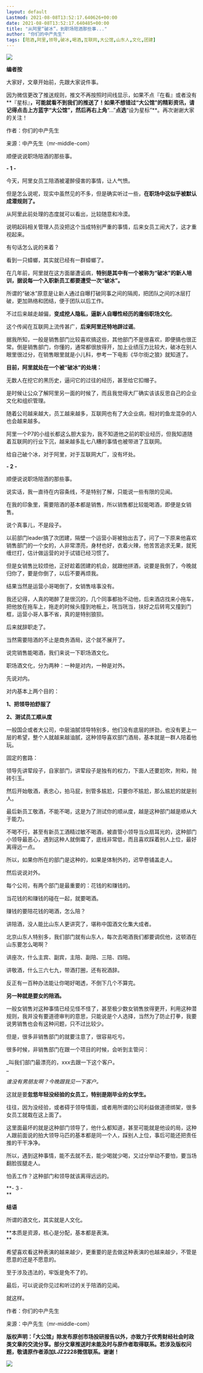 ```yaml
---
layout: default
Lastmod: 2021-08-08T13:52:17.640626+00:00
date: 2021-08-08T13:52:17.640485+00:00
title: "从阿里“破冰”，到职场陪酒那些事..."
author: "你们的中产先生"
tags: [陪酒,阿里,领导,破冰,喝酒,互联网,大公馆,山东人,文化,团建]
---
```


![](https://images.weserv.nl/?url=https%3A//mmbiz.qpic.cn/mmbiz_jpg/bHJC7v89aJaTgzpaqZtQPJdibMDbvX6qOnsO7vhqmmGPyibwszVG3QuJkOkAlNTZfdw4nGZq462Suib2fYaWcm9bQ/640%3Fwx_fmt%3Djpeg)

**编者按**

大家好，文章开始前，先跟大家说件事。

因为微信更改了推送规则，推文不再按照时间线显示，如果不点『在看』或者没有**『星标』**，可能就看不到我们的推送了！如果不想错过“大公馆”的精彩资讯，请记得点击上方蓝字“大公馆”，然后再右上角**“...”**点选**“设为星标”**。再次谢谢大家的关注！

作者：你们的中产先生  

来源：中产先生（mr-middle-com）

顺便说说职场陪酒的那些事。

  

**\- 1 -**

  

今天，阿里女员工陪酒被灌醉侵害的事情，让人气愤。

  

但是怎么说呢，现实中虽然见的不多，但是确实听过一些，**在职场中这似乎被默认成潜规则了。**  

  

从阿里此前处理的态度就可以看出，比较随意和冷漠。

  

说明起码相关管理人员没把这个当成特别严重的事情，后来女员工闹大了，这才重视起来。

  

有句话怎么说的来着？

  

看到一只蟑螂，其实就已经有一群蟑螂了。  

  

在几年前，阿里就在这方面屡遭诟病，**特别是其中有一个被称为“破冰”的新人培训，据说每一个入职新员工都要遭受一次“破冰”。**  

  

所谓的“破冰”原意是让新人通过自曝打破同事之间的隔阂，把团队之间的冰层打破，更加熟络和团结，便于团队以后工作。

  

不过后来越走越偏，**变成挖人隐私，逼新人自曝性经历的庸俗职场文化**。  

  

这个传闻在互联网上流传甚广，**后来阿里还特地辟过谣**。  

  

据我所知，一般是销售部门比较喜欢搞这些，其他部门不是很喜欢，即便搞也很正常。倒是销售部门，你懂的，通常都很放得开，加上业绩压力比较大，破冰在别人眼里很过分，在销售眼里就是小儿科，参考一下电影《华尔街之狼》就知道了。

  

**目前，阿里就处在一个被“破冰”的处境：**  

  

无数人在挖它的黑历史，逼问它的过往的经历，甚至给它扣帽子。  

  

是时候让公众了解阿里另一面的时候了，而且我觉得大厂确实该该反思自己的企业文化和组织管理。

  

随着公司越来越大，员工越来越多，互联网也有了大企业病，相对的鱼龙混杂的人也会越来越多。

  

阿里一个P7的小组长都这么胆大妄为，我不知道他之前的职业经历，但我知道随着互联网的行业下沉，越来越多乱七八糟的事情也被带进了互联网。  

  

给自己破个冰，对于阿里，对于互联网大厂，没有坏处。  

**\- 2 -**

  

顺便说说职场陪酒的那些事。  

  

说实话，我一直待在内容条线，不是特别了解，只能说一些有限的见闻。  

  

在我的印象里，需要陪酒的基本都是销售，所以销售都比较能喝酒，即便是女销售。  

  

说个真事儿，不是段子。

  

以前部门leader搞了次团建，隔壁一个运营小哥被抬出去了，问了一下原来他喜欢销售部门的一个女的，人非常漂亮，身材也好，衣着火辣，他苦苦追求无果，就死缠烂打，估计做运营的对于试错已经习惯了。

  

但是女销售比较烦他，正好趁着团建的机会，就跟他拼酒，说要是我倒了，今晚就归你了，要是你倒了，以后不要再烦我。

  

结果当然是运营小哥喝倒了，女销售啥事没有。  

  

我还记得，人真的喝醉了是很沉的，几个同事都抬不动他，后来酒店找来小拖车，把他放在拖车上，拖走的时候头撞到地板上，咣当咣当，扶好之后转弯又撞到门框，运营小哥人事不省，真的是特别狼狈。

  

后来就辞职走了。

  

当然需要陪酒的不止是商务酒局，这个就不展开了。

  

说完销售能喝酒，我们来说一下职场酒文化。

  

职场酒文化，分为两种：一种是对内，一种是对外。

  

先说对内。

  

对内基本上两个目的：  

  

**1、把领导拍舒服了**

**2、测试员工顺从度**  

  

一般国企或者大公司，中层油腻领导特别多，他们没有底层的拼劲，也没有更上一层的希望，整个人就越来越油腻，这种领导喜欢部门酒局，基本就是一群人陪着他玩。  

  

固定的套路：

  

领导先讲荤段子，自家部门，讲荤段子是独有的权力，下面人还要尬吹，附和，抛砖引玉。  

  

然后开始敬酒，表忠心，拍马屁，别管多尴尬，只要你不尴尬，那么尴尬的就是别人。

  

最后新员工敬酒，不能不喝，这是为了测试你的顺从度，越是这种部门越是顺从大于能力。

  

不喝不行，甚至有新员工酒精过敏不喝酒，被直管小领导当众扇耳光的，这种部门小领导最恶心，遇到这种人就倒霉了，底线非常低，而且喜欢踩着别人上位，最好离得远一点。  

  

所以，如果你所在的部门是这种的，如果是体制外的，迟早卷铺盖走人。  

  

然后说说对外。  

  

每个公司，有两个部门是最重要的：花钱的和赚钱的。

  

当花钱的和赚钱的碰在一起，就要喝酒。  

  

赚钱的要陪花钱的喝酒，怎么陪？  

  

讲陪酒，没人能比山东人更讲究了，堪称中国酒文化集大成者。  

  

北京山东人特别多，我们部门就有山东人，每次去喝酒我们都要调侃他，这顿酒在山东要怎么喝啊？  

  

讲座次，什么主宾、副宾，主陪、副陪、三陪、四陪。  

  

讲敬酒，什么三六七九，带酒打圈，还有祝酒辞。  

  

反正有一百种办法能让你喝好喝透，不倒下几个不算完。

**另一种就是要女的陪酒。**  

  

一般女销售对这种事情已经见怪不怪了，甚至极少数女销售放得更开，利用这种潜规则，我并没有要道德审判的意思，只能说是个人选择，当然为了防止打拳，我要说男销售也会有这种问题，只不过比较少。  

  

但是，很多非销售部门的就要注意了，很容易吃亏。

  

很多时候，非销售部门在跟一个项目的时候，会听到主管问：  

  

_叫我们部门最漂亮的，xxx去跟一下这个客户。  
_

_谁没有男朋友啊？今晚跟我见一下客户。_

  

这就是要**忽悠年轻没经验的女员工，特别是刚毕业的女学生。**  

  

往往，因为没经验，或者碍于领导情面，或者用所谓的公司利益做道德绑架，很多女员工就栽在这上面了。  

  

这里面最坏的就是这种部门领导了，他什么都知道，甚至可能就是他设的局，这种人跟前面说的拍大领导马匹的基本都是同一个人，踩别人上位，事后可能还把责任推的干干净净。  

  

所以，遇到这种事情，能不去就不去，能少喝就少喝，又过分举动不要怕，要当场翻脸拔腿走人。  

  

怕丢工作？这种部门和领导就该离得远远的。  

  

**\- 3 -  
**

**结语**

  

所谓的酒文化，其实就是人文化。  

  

**本质是资源，核心是分配，基本都是表演。  
**

  

希望喜欢看这种表演的越来越少，更重要的是去做这种表演的也越来越少，不管是愿意的还是不愿意的。

  

至于涉及违法的，牢饭是免不了的。

  

最后，可以说说你见过和听过的关于陪酒的见闻。

  

就这样。

作者：你们的中产先生

来源：中产先生（mr-middle-com）

****版权声明：「大公馆」除发布原创市场投研报告以外，亦致力于优秀财经社会时政类文章的交流分享。部分文章推送时未能及时与原作者取得联系。若涉及版权问题，敬请原作者添加LJZ2228微信联系。谢谢！****

  

![](https://images.weserv.nl/?url=https%3A//mmbiz.qpic.cn/mmbiz_png/87sY6MqAMNuTkQvtqSs5P3jibeUmv140o0f1YciaNv3VMzn4V77eIgawgvhXBbMicTFbTM7xCZ084E0rF2PyX12ow/640%3Fwx_fmt%3Dpng)

